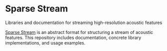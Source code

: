 # Sparse Stream
Libraries and documentation for streaming high-resolution acoustic features

[Sparse Stream](https://github.com/20-Octaves/sparse-stream) is an abstract format for structuring a stream of acoustic features.
This repository includes documentation, concrete library implementations, and usage examples.
